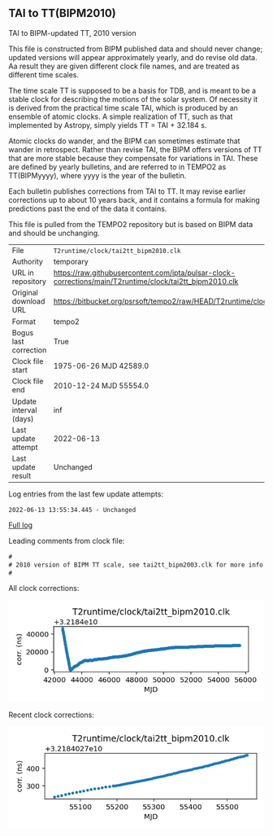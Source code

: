 
## TAI to TT(BIPM2010)

TAI to BIPM-updated TT, 2010 version

This file is constructed from BIPM published data and should
never change; updated versions will appear approximately
yearly, and do revise old data. Aa result they are given different
clock file names, and are treated as different time scales.

The time scale TT is supposed to be a basis for TDB, and is meant
to be a stable clock for describing the motions of the solar system.
Of necessity it is derived from the practical time scale TAI,
which is produced by an ensemble of atomic clocks. A simple
realization of TT, such as that implemented by Astropy,
simply yields TT = TAI + 32.184 s.

Atomic clocks do wander, and the BIPM can sometimes estimate
that wander in retrospect.  Rather than revise TAI, the BIPM
offers versions of TT that are more stable because they
compensate for variations in TAI. These are defined by yearly
bulletins, and are referred to in TEMPO2 as TT(BIPMyyyy), where
yyyy is the year of the bulletin.

Each bulletin publishes corrections from TAI to TT. It may
revise earlier corrections up to about 10 years back, and it
contains a formula for making predictions past the end of the
data it contains.

This file is pulled from the TEMPO2 repository but is based on
BIPM data and should be unchanging.

|     |     |
|:--- |:--- |
| File | `T2runtime/clock/tai2tt_bipm2010.clk` |
| Authority | temporary |
| URL in repository | <https://raw.githubusercontent.com/ipta/pulsar-clock-corrections/main/T2runtime/clock/tai2tt_bipm2010.clk> |
| Original download URL | <https://bitbucket.org/psrsoft/tempo2/raw/HEAD/T2runtime/clock/tai2tt_bipm2010.clk> |
| Format | tempo2 |
| Bogus last correction | True |
| Clock file start | 1975-06-26 MJD 42589.0 |
| Clock file end | 2010-12-24 MJD 55554.0 |
| Update interval (days) | inf |
| Last update attempt | 2022-06-13 |
| Last update result | Unchanged |

Log entries from the last few update attempts:
```
2022-06-13 13:55:34.445 - Unchanged
```
[Full log](https://raw.githubusercontent.com/ipta/pulsar-clock-corrections/main/log/T2runtime/clock/tai2tt_bipm2010.clk.log)

Leading comments from clock file:

    #
    # 2010 version of BIPM TT scale, see tai2tt_bipm2003.clk for more info
    #



All clock corrections:

![plot of all clock corrections](tai2tt_bipm2010.clk.png "All corrections")

Recent clock corrections:

![plot of recent clock corrections](tai2tt_bipm2010.clk.short.png "Recent corrections")

